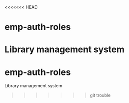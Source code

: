 <<<<<<< HEAD
# emp-auth-roles

Library management system
=======
# emp-auth-roles

Library management system
>>>>>>> git trouble
